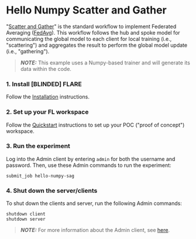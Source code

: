 # Hello Numpy Scatter and Gather

"[Scatter and Gather](https://flare.readthedocs.io/en/main/apidocs/flare.app_common.workflows.scatter_and_gather.html)" is the standard workflow to implement Federated Averaging ([FedAvg](https://arxiv.org/abs/1602.05629)). 
This workflow follows the hub and spoke model for communicating the global model to each client for local training (i.e., "scattering") and aggregates the result to perform the global model update (i.e., "gathering").  

> **_NOTE:_** This example uses a Numpy-based trainer and will generate its data within the code.

### 1. Install [BLINDED] FLARE

Follow the [Installation](https://flare.readthedocs.io/en/main/quickstart.html) instructions.

### 2. Set up your FL workspace

Follow the [Quickstart](https://flare.readthedocs.io/en/main/quickstart.html) instructions to set up your POC ("proof of concept") workspace.

### 3. Run the experiment

Log into the Admin client by entering `admin` for both the username and password.
Then, use these Admin commands to run the experiment:

```
submit_job hello-numpy-sag
```

### 4. Shut down the server/clients

To shut down the clients and server, run the following Admin commands:
```
shutdown client
shutdown server
```

> **_NOTE:_** For more information about the Admin client, see [here](https://flare.readthedocs.io/en/main/user_guide/operation.html).
